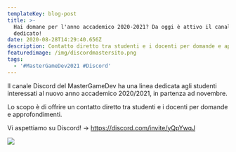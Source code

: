```yaml
---
templateKey: blog-post
title: >-
  Hai domane per l'anno accademico 2020-2021? Da oggi è attivo il canale Discord
  dedicato!
date: 2020-08-28T14:29:40.656Z
description: Contatto diretto tra studenti e i docenti per domande e approfondimenti.
featuredimage: /img/discordmastersito.png
tags:
  - '#MasterGameDev2021 #Discord'
---
```

Il canale Discord del MasterGameDev ha una linea dedicata agli studenti interessati al nuovo anno accademico 2020/2021, in partenza ad novembre. 

Lo scopo è di offrire un contatto diretto tra studenti e i docenti per domande e approfondimenti.

Vi aspettiamo su Discord! -> <https://discord.com/invite/yQpYwqJ>

![](/img/discordmastergdev.png)
